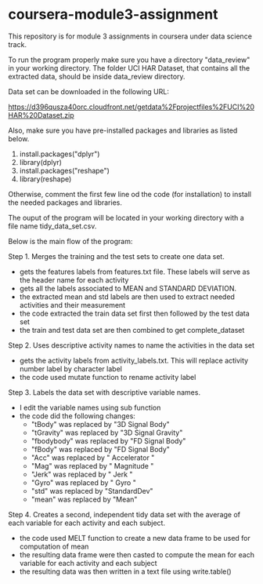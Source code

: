 # coursera-module3-assignment
This repository is for module 3 assignments in coursera under data science track.

To run the program properly make sure you have a directory "data_review"
in your working directory. The folder UCI HAR Dataset, that contains all the extracted data,
should be inside data_review directory.

Data set can be downloaded in the following URL:

https://d396qusza40orc.cloudfront.net/getdata%2Fprojectfiles%2FUCI%20HAR%20Dataset.zip


Also, make sure you have pre-installed packages and libraries as listed below.
  1. install.packages("dplyr")
  2. library(dplyr)
  3. install.packages("reshape")
  4. library(reshape)
  
Otherwise, comment the first few line od the code (for installation) to install the 
needed packages and libraries.

The ouput of the program will be located in your working directory with a file name
tidy_data_set.csv.

Below is the main flow of the program:

Step 1. Merges the training and the test sets to create one data set.
  * gets the features labels from features.txt file. These labels will serve as the header name for each activity
  * gets all the labels associated to MEAN and STANDARD DEVIATION. 
  * the extracted mean and std labels are then used to extract needed activities and their measurement
  * the code extracted the train data set first then followed by the test data set
  * the train and test data set are then combined to get complete_dataset
  
Step 2. Uses descriptive activity names to name the activities in the data set
  * gets the activity labels from activity_labels.txt. This will replace activity number label by character label
  * the code used mutate function to rename activity label
  
Step 3. Labels the data set with descriptive variable names.
  * I edit the variable names using sub function
  * the code did the following changes:
    - "tBody" was replaced by "3D Signal Body"
    - "tGravity" was replaced by "3D Signal Gravity"
    - "fbodybody" was replaced by "FD Signal Body"
    - "fBody" was replaced by "FD Signal Body"
    - "Acc" was replaced by " Accelerator "
    - "Mag" was replaced by " Magnitude "
    - "Jerk" was replaced by " Jerk "
    - "Gyro" was replaced by " Gyro "
    - "std" was replaced by "StandardDev"
    - "mean" was replaced by "Mean"
      
Step 4. Creates a second, independent tidy data set with the average of each variable for each activity and each subject.
  * the code used MELT function to create a new data frame to be used for computation of mean
  * the resulting data frame were then casted to compute the mean for each variable for each activity and each subject
  * the resulting data was then written in a text file using write.table()




